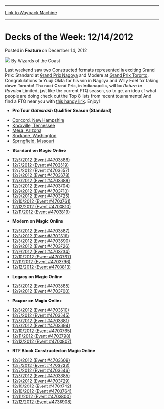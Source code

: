 
---
[Link to Wayback Machine](https://web.archive.org/web/20220119170713/https://magic.wizards.com/en/articles/archive/feature/decks-week-12142012-2012-12-14)

[_metadata_:author]:- "Wizards of the Coast"
[_metadata_:description]:- "Last weekend saw two Constructed formats represented in exciting Grand Prix: Standard at Grand Prix Nagoya and Modern at Grand Prix Toronto. Congratulations to Yuuji Okita for his win in Nagoya and Willy Edel for taking down Toronto! The next Grand Prix, in Indianapolis, will be Return to Ravnica Limited, just like the current PTQ season, so to get an idea of what people are"
[_metadata_:generator]:- "Drupal 7 (http://drupal.org)"
[_metadata_:publish_date]:- "2012-12-14"
[_metadata_:title]:- "Decks of the Week: 12/14/2012"
[_metadata_:wayback_capture_timestamp]:- "2022-01-19 17:07:13+00:00"
[_metadata_:wayback_raw_url]:- "https://web.archive.org/web/20220119170713id_/https://magic.wizards.com/en/articles/archive/feature/decks-week-12142012-2012-12-14"
[_metadata_:wayback_url]:- "https://magic.wizards.com/en/articles/archive/feature/decks-week-12142012-2012-12-14"
---


Decks of the Week: 12/14/2012
=============================



 Posted in **Feature**
 on December 14, 2012 






![](https://media.magic.wizards.com/styles/auth_small/public/images/person/wizards_author.jpg)
By Wizards of the Coast












Last weekend saw two Constructed formats represented in exciting Grand Prix: Standard at [Grand Prix Nagoya](/en/events/coverage/okitas-glorious-rise-nagoya) and Modern at [Grand Prix Toronto](/en/events/coverage/edel-tops-toronto). Congratulations to Yuuji Okita for his win in Nagoya and Willy Edel for taking down Toronto! The next Grand Prix, in Indianapolis, will be *Return to Ravnica* Limited, just like the current PTQ season, so to get an idea of what people are doing check out the Top 8 lists from recent tournaments! And find a PTQ near you with [this handy link](http://www.wizards.com/Magic/TCG/Events.aspx?x=mtg/event/protour/qualifierlist#gtc). Enjoy! 


* **Pro Tour *Gatecrash* Qualifier Season (Standard)**
+ [Concord, New Hampshire](/en/articles/archive/event-coverage/pro-tour-gatecrash-qualifier-season-top-8-standard-decklists-2015-36)
+ [Knoxville, Tennessee](/en/articles/archive/event-coverage/pro-tour-gatecrash-qualifier-season-top-8-standard-decklists-2015-40)
+ [Mesa, Arizona](/en/articles/archive/event-coverage/pro-tour-gatecrash-qualifier-season-top-8-standard-decklists-2015-43)
+ [Spokane, Washington](/en/articles/archive/event-coverage/pro-tour-gatecrash-qualifier-season-top-8-standard-decklists-2015-44)
+ [Springfield, Missouri](/en/articles/archive/event-coverage/pro-tour-gatecrash-qualifier-season-top-8-standard-decklists-2015-45)
* **Standard on Magic Online**
+ [12/6/2012 (Event #4703586)](http://archive.wizards.com/Magic/Digital/MagicOnlineTourn.aspx?x=mtg/digital/magiconline/tourn/4703586)
+ [12/7/2012 (Event #4703619)](http://archive.wizards.com/Magic/Digital/MagicOnlineTourn.aspx?x=mtg/digital/magiconline/tourn/4703619)
+ [12/7/2012 (Event #4703657)](http://archive.wizards.com/Magic/Digital/MagicOnlineTourn.aspx?x=mtg/digital/magiconline/tourn/4703657)
+ [12/8/2012 (Event #4703678)](http://archive.wizards.com/Magic/Digital/MagicOnlineTourn.aspx?x=mtg/digital/magiconline/tourn/4703678)
+ [12/8/2012 (Event #4703689)](http://archive.wizards.com/Magic/Digital/MagicOnlineTourn.aspx?x=mtg/digital/magiconline/tourn/4703689)
+ [12/9/2012 (Event #4703704)](http://archive.wizards.com/Magic/Digital/MagicOnlineTourn.aspx?x=mtg/digital/magiconline/tourn/4703704)
+ [12/9/2012 (Event #4703710)](http://archive.wizards.com/Magic/Digital/MagicOnlineTourn.aspx?x=mtg/digital/magiconline/tourn/4703710)
+ [12/9/2012 (Event #4703725)](http://archive.wizards.com/Magic/Digital/MagicOnlineTourn.aspx?x=mtg/digital/magiconline/tourn/4703725)
+ [12/10/2012 (Event #4703761)](http://archive.wizards.com/Magic/Digital/MagicOnlineTourn.aspx?x=mtg/digital/magiconline/tourn/4703761)
+ [12/12/2012 (Event #4703810)](http://archive.wizards.com/Magic/Digital/MagicOnlineTourn.aspx?x=mtg/digital/magiconline/tourn/4703810)
+ [12/11/2012 (Event #4703819)](http://archive.wizards.com/Magic/Digital/MagicOnlineTourn.aspx?x=mtg/digital/magiconline/tourn/4703819)
* **Modern on Magic Online**
+ [12/6/2012 (Event #4703587)](http://archive.wizards.com/Magic/Digital/MagicOnlineTourn.aspx?x=mtg/digital/magiconline/tourn/4703587)
+ [12/6/2012 (Event #4703618)](http://archive.wizards.com/Magic/Digital/MagicOnlineTourn.aspx?x=mtg/digital/magiconline/tourn/4703618)
+ [12/8/2012 (Event #4703690)](http://archive.wizards.com/Magic/Digital/MagicOnlineTourn.aspx?x=mtg/digital/magiconline/tourn/4703690)
+ [12/9/2012 (Event #4703726)](http://archive.wizards.com/Magic/Digital/MagicOnlineTourn.aspx?x=mtg/digital/magiconline/tourn/4703726)
+ [12/9/2012 (Event #4703734)](http://archive.wizards.com/Magic/Digital/MagicOnlineTourn.aspx?x=mtg/digital/magiconline/tourn/4703734)
+ [12/10/2012 (Event #4703767)](http://archive.wizards.com/Magic/Digital/MagicOnlineTourn.aspx?x=mtg/digital/magiconline/tourn/4703767)
+ [12/11/2012 (Event #4703796)](http://archive.wizards.com/Magic/Digital/MagicOnlineTourn.aspx?x=mtg/digital/magiconline/tourn/4703796)
+ [12/12/2012 (Event #4703813)](http://archive.wizards.com/Magic/Digital/MagicOnlineTourn.aspx?x=mtg/digital/magiconline/tourn/4703813)
* **Legacy on Magic Online**
+ [12/6/2012 (Event #4703585)](http://archive.wizards.com/Magic/Digital/MagicOnlineTourn.aspx?x=mtg/digital/magiconline/tourn/4703585)
+ [12/9/2012 (Event #4703700)](http://archive.wizards.com/Magic/Digital/MagicOnlineTourn.aspx?x=mtg/digital/magiconline/tourn/4703700)
* **Pauper on Magic Online**
+ [12/6/2012 (Event #4703610)](http://archive.wizards.com/Magic/Digital/MagicOnlineTourn.aspx?x=mtg/digital/magiconline/tourn/4703610)
+ [12/7/2012 (Event #4703645)](http://archive.wizards.com/Magic/Digital/MagicOnlineTourn.aspx?x=mtg/digital/magiconline/tourn/4703645)
+ [12/8/2012 (Event #4703681)](http://archive.wizards.com/Magic/Digital/MagicOnlineTourn.aspx?x=mtg/digital/magiconline/tourn/4703681)
+ [12/8/2012 (Event #4703694)](http://archive.wizards.com/Magic/Digital/MagicOnlineTourn.aspx?x=mtg/digital/magiconline/tourn/4703694)
+ [12/10/2012 (Event #4703765)](http://archive.wizards.com/Magic/Digital/MagicOnlineTourn.aspx?x=mtg/digital/magiconline/tourn/4703765)
+ [12/11/2012 (Event #4703798)](http://archive.wizards.com/Magic/Digital/MagicOnlineTourn.aspx?x=mtg/digital/magiconline/tourn/4703798)
+ [12/12/2012 (Event #4703807)](http://archive.wizards.com/Magic/Digital/MagicOnlineTourn.aspx?x=mtg/digital/magiconline/tourn/4703807)
* **RTR Block Constructed on Magic Online**
+ [12/6/2012 (Event #4703609)](http://archive.wizards.com/Magic/Digital/MagicOnlineTourn.aspx?x=mtg/digital/magiconline/tourn/4703609)
+ [12/7/2012 (Event #4703623)](http://archive.wizards.com/Magic/Digital/MagicOnlineTourn.aspx?x=mtg/digital/magiconline/tourn/4703623)
+ [12/7/2012 (Event #4703646)](http://archive.wizards.com/Magic/Digital/MagicOnlineTourn.aspx?x=mtg/digital/magiconline/tourn/4703646)
+ [12/8/2012 (Event #4703685)](http://archive.wizards.com/Magic/Digital/MagicOnlineTourn.aspx?x=mtg/digital/magiconline/tourn/4703685)
+ [12/9/2012 (Event #4703729)](http://archive.wizards.com/Magic/Digital/MagicOnlineTourn.aspx?x=mtg/digital/magiconline/tourn/4703729)
+ [12/10/2012 (Event #4703742)](http://archive.wizards.com/Magic/Digital/MagicOnlineTourn.aspx?x=mtg/digital/magiconline/tourn/4703742)
+ [12/10/2012 (Event #4703764)](http://archive.wizards.com/Magic/Digital/MagicOnlineTourn.aspx?x=mtg/digital/magiconline/tourn/4703764)
+ [12/11/2012 (Event #4703800)](http://archive.wizards.com/Magic/Digital/MagicOnlineTourn.aspx?x=mtg/digital/magiconline/tourn/4703800)
+ [12/12/2012 (Event #4736908)](http://archive.wizards.com/Magic/Digital/MagicOnlineTourn.aspx?x=mtg/digital/magiconline/tourn/4736908)






